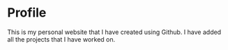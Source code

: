 # Profile

This is my personal website that I have created using Github. I have added all the projects that I have worked on. 

